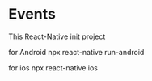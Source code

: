 # Events
This React-Native init project

for Android
npx react-native run-android

for ios
npx react-native ios
